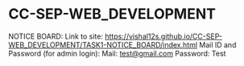 # CC-SEP-WEB_DEVELOPMENT
NOTICE BOARD:
Link to site: https://vishal12s.github.io/CC-SEP-WEB_DEVELOPMENT/TASK1-NOTICE_BOARD/index.html
Mail ID and Password (for admin login): 
Mail: test@gmail.com 
Password: Test
